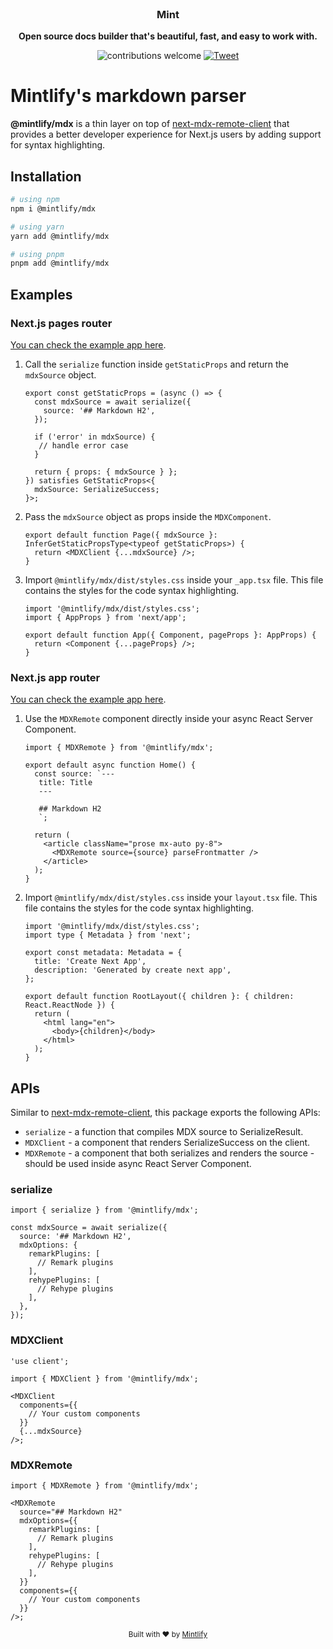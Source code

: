 <div align="center">
  <a href="https://mintlify.com">
    
  </a>
  <br />
  <p>
    <h3>
      <b>
        Mint
      </b>
    </h3>
  </p>
  <p>
    <b>
      Open source docs builder that's beautiful, fast, and easy to work with.
    </b>
  </p>
  <p>

![contributions welcome](https://img.shields.io/badge/contributions-welcome-brightgreen?logo=github) [![Tweet](https://img.shields.io/twitter/url?url=https%3A%2F%2Fmintlify.com%2F)](https://twitter.com/intent/tweet?url=&text=Check%20out%20%40mintlify)

  </p>
</div>

# Mintlify's markdown parser

**@mintlify/mdx** is a thin layer on top of [next-mdx-remote-client](https://github.com/ipikuka/next-mdx-remote-client) that provides a better developer experience for Next.js users by adding support for syntax highlighting.

## Installation

```bash
# using npm
npm i @mintlify/mdx

# using yarn
yarn add @mintlify/mdx

# using pnpm
pnpm add @mintlify/mdx
```

## Examples

### Next.js pages router

[You can check the example app here](https://github.com/mintlify/mdx/tree/main/examples/pages-router).

1. Call the `serialize` function inside `getStaticProps` and return the `mdxSource` object.

   ```tsx
   export const getStaticProps = (async () => {
     const mdxSource = await serialize({
       source: '## Markdown H2',
     });

     if ('error' in mdxSource) {
      // handle error case
     }

     return { props: { mdxSource } };
   }) satisfies GetStaticProps<{
     mdxSource: SerializeSuccess;
   }>;
   ```

2. Pass the `mdxSource` object as props inside the `MDXComponent`.

   ```tsx
   export default function Page({ mdxSource }: InferGetStaticPropsType<typeof getStaticProps>) {
     return <MDXClient {...mdxSource} />;
   }
   ```

3. Import `@mintlify/mdx/dist/styles.css` inside your `_app.tsx` file. This file contains the styles for the code syntax highlighting.

   ```tsx
   import '@mintlify/mdx/dist/styles.css';
   import { AppProps } from 'next/app';

   export default function App({ Component, pageProps }: AppProps) {
     return <Component {...pageProps} />;
   }
   ```

### Next.js app router

[You can check the example app here](https://github.com/mintlify/mdx/tree/main/examples/app-router).

1. Use the `MDXRemote` component directly inside your async React Server Component.

   ```tsx
   import { MDXRemote } from '@mintlify/mdx';

   export default async function Home() {
     const source: `---
      title: Title
      ---

      ## Markdown H2
      `;

     return (
       <article className="prose mx-auto py-8">
         <MDXRemote source={source} parseFrontmatter />
       </article>
     );
   }
   ```

2. Import `@mintlify/mdx/dist/styles.css` inside your `layout.tsx` file. This file contains the styles for the code syntax highlighting.

   ```tsx
   import '@mintlify/mdx/dist/styles.css';
   import type { Metadata } from 'next';

   export const metadata: Metadata = {
     title: 'Create Next App',
     description: 'Generated by create next app',
   };

   export default function RootLayout({ children }: { children: React.ReactNode }) {
     return (
       <html lang="en">
         <body>{children}</body>
       </html>
     );
   }
   ```

## APIs

Similar to [next-mdx-remote-client](https://github.com/ipikuka/next-mdx-remote-client), this package exports the following APIs:

- `serialize` - a function that compiles MDX source to SerializeResult.
- `MDXClient` - a component that renders SerializeSuccess on the client.
- `MDXRemote` - a component that both serializes and renders the source - should be used inside async React Server Component.

### serialize

```tsx
import { serialize } from '@mintlify/mdx';

const mdxSource = await serialize({
  source: '## Markdown H2',
  mdxOptions: {
    remarkPlugins: [
      // Remark plugins
    ],
    rehypePlugins: [
      // Rehype plugins
    ],
  },
});
```

### MDXClient

```tsx
'use client';

import { MDXClient } from '@mintlify/mdx';

<MDXClient
  components={{
    // Your custom components
  }}
  {...mdxSource}
/>;
```

### MDXRemote

```tsx
import { MDXRemote } from '@mintlify/mdx';

<MDXRemote
  source="## Markdown H2"
  mdxOptions={{
    remarkPlugins: [
      // Remark plugins
    ],
    rehypePlugins: [
      // Rehype plugins
    ],
  }}
  components={{
    // Your custom components
  }}
/>;
```

<div align="center">
  <p>
    <sub>
      Built with ❤︎ by
      <a href="https://mintlify.com">
        Mintlify
      </a>
    </sub>
  </p>
</div>
